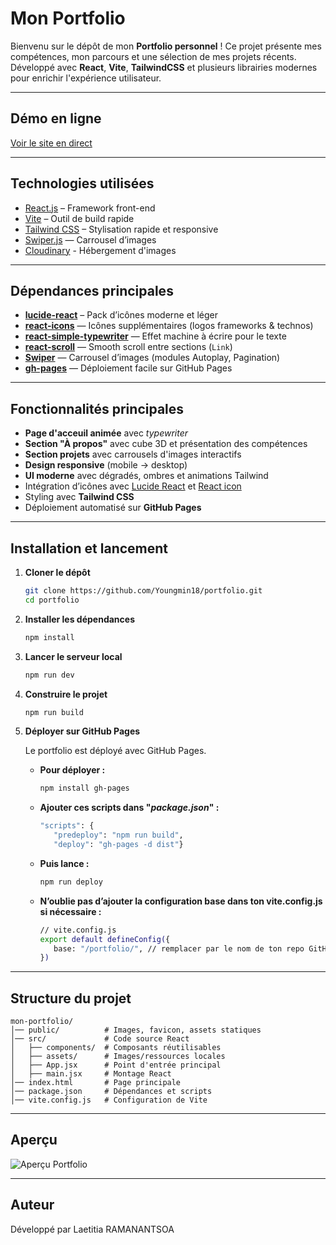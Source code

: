 # Mon Portfolio

Bienvenu sur le dépôt de mon **Portfolio personnel** !
Ce projet présente mes compétences, mon parcours et une sélection de mes projets récents.
Développé avec **React**, **Vite**, **TailwindCSS** et plusieurs librairies modernes pour enrichir l'expérience utilisateur.

---

## Démo en ligne
[Voir le site en direct](https://Youngmin18.github.io/portfolio)

---

## Technologies utilisées

- [React.js](https://react.dev/) – Framework front-end
- [Vite](https://vitejs.dev/) – Outil de build rapide  
- [Tailwind CSS](https://tailwindcss.com/) – Stylisation rapide et responsive
- [Swiper.js](https://swiperjs.com/) — Carrousel d’images
- [Cloudinary](https://cloudinary.com/) - Hébergement d'images

---

## Dépendances principales

- **[lucide-react](https://lucide.dev/)** – Pack d’icônes moderne et léger 
- **[react-icons](https://react-icons.github.io/react-icons/)** — Icônes supplémentaires (logos frameworks & technos)  
- **[react-simple-typewriter](https://www.npmjs.com/package/react-simple-typewriter)** — Effet machine à écrire pour le texte  
- **[react-scroll](https://www.npmjs.com/package/react-scroll)** — Smooth scroll entre sections (`Link`)  
- **[Swiper](https://swiperjs.com/react)** — Carrousel d’images (modules Autoplay, Pagination)  
- **[gh-pages](https://www.npmjs.com/package/gh-pages)** — Déploiement facile sur GitHub Pages  

---

## Fonctionnalités principales

- **Page d'acceuil animée** avec *typewriter*
- **Section "À propos"** avec cube 3D et présentation des compétences
- **Section projets** avec carrousels d'images interactifs
- **Design responsive** (mobile -> desktop)
- **UI moderne** avec dégradés, ombres et animations Tailwind
- Intégration d’icônes avec [Lucide React](https://lucide.dev/) et [React icon](https://www.react-icons.com/)  
- Styling avec **Tailwind CSS**  
- Déploiement automatisé sur **GitHub Pages**  

---

## Installation et lancement

1. **Cloner le dépôt**
   ```bash
   git clone https://github.com/Youngmin18/portfolio.git
   cd portfolio 
   ```
2. **Installer les dépendances**
   ```bash
   npm install
   ```

3. **Lancer le serveur local**
   ```bash
   npm run dev
   ```

4. **Construire le projet**
   ```bash
   npm run build
   ```

5. **Déployer sur GitHub Pages**

   Le portfolio est déployé avec GitHub Pages.

   - **Pour déployer :** 

      ```bash
      npm install gh-pages
      ```
   - **Ajouter ces scripts dans "*package.json*" :**

      ```bash
      "scripts": {
         "predeploy": "npm run build",
         "deploy": "gh-pages -d dist"}
      ```
   - **Puis lance :**

      ```bash
      npm run deploy
      ```
   - **N’oublie pas d’ajouter la configuration base dans ton vite.config.js si nécessaire :**
      ```bash
      // vite.config.js
      export default defineConfig({
         base: "/portfolio/", // remplacer par le nom de ton repo GitHub
      })

      ```

---

## Structure du projet

```
mon-portfolio/
│── public/          # Images, favicon, assets statiques
│── src/             # Code source React
│   ├── components/  # Composants réutilisables
│   ├── assets/      # Images/ressources locales
│   ├── App.jsx      # Point d'entrée principal
│   ├── main.jsx     # Montage React
│── index.html       # Page principale
│── package.json     # Dépendances et scripts
│── vite.config.js   # Configuration de Vite
``` 

---

## Aperçu

![Aperçu Portfolio](https://res.cloudinary.com/daesjxlug/image/upload/v1759430742/portfolio_frqbhc.jpg)

---

## Auteur 

Développé par Laetitia RAMANANTSOA